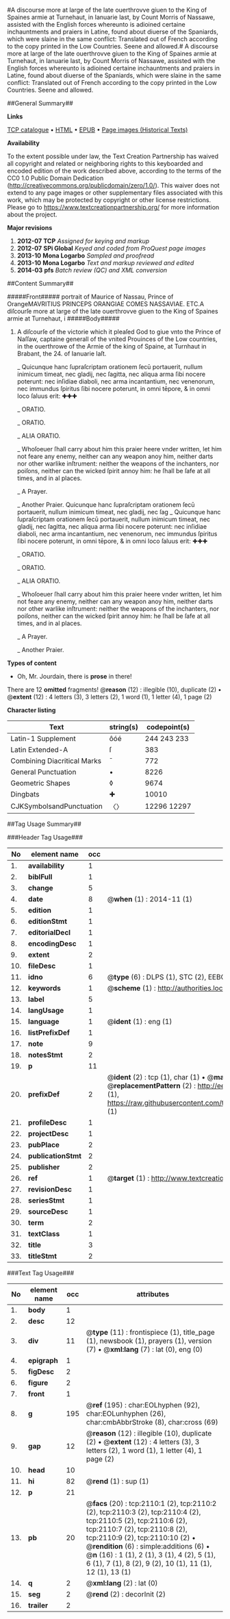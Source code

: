 #A discourse more at large of the late ouerthrovve giuen to the King of Spaines armie at Turnehaut, in Ianuarie last, by Count Morris of Nassawe, assisted with the English forces whereunto is adioined certaine inchauntments and praiers in Latine, found about diuerse of the Spaniards, which were slaine in the same conflict: Translated out of French according to the copy printed in the Low Countries. Seene and allowed.#
A discourse more at large of the late ouerthrovve giuen to the King of Spaines armie at Turnehaut, in Ianuarie last, by Count Morris of Nassawe, assisted with the English forces whereunto is adioined certaine inchauntments and praiers in Latine, found about diuerse of the Spaniards, which were slaine in the same conflict: Translated out of French according to the copy printed in the Low Countries. Seene and allowed.

##General Summary##

**Links**

[TCP catalogue](http://www.ota.ox.ac.uk/tcp/)  • 
[HTML](http://tei.it.ox.ac.uk/tcp/Texts-HTML/free/A12/A12676.html)  • 
[EPUB](http://tei.it.ox.ac.uk/tcp/Texts-EPUB/free/A12/A12676.epub) • 
[Page images (Historical Texts)](https://historicaltexts.jisc.ac.uk/eebo-99837768e)

**Availability**

To the extent possible under law, the Text Creation Partnership has waived all copyright and related or neighboring rights to this keyboarded and encoded edition of the work described above, according to the terms of the CC0 1.0 Public Domain Dedication (http://creativecommons.org/publicdomain/zero/1.0/). This waiver does not extend to any page images or other supplementary files associated with this work, which may be protected by copyright or other license restrictions. Please go to https://www.textcreationpartnership.org/ for more information about the project.

**Major revisions**

1. __2012-07__ __TCP__ *Assigned for keying and markup*
1. __2012-07__ __SPi Global__ *Keyed and coded from ProQuest page images*
1. __2013-10__ __Mona Logarbo__ *Sampled and proofread*
1. __2013-10__ __Mona Logarbo__ *Text and markup reviewed and edited*
1. __2014-03__ __pfs__ *Batch review (QC) and XML conversion*

##Content Summary##

#####Front#####
portrait of Maurice of Nassau, Prince of OrangeMAVRITIUS PRINCEPS ORANGIAE COMES NASSAVIAE. ETC.A diſcourſe more at large of the late ouerthrovve giuen to the King of Spaines armie at Turnehaut, i
#####Body#####

1. A diſcourſe of the victorie which it pleaſed God to giue vnto the Prince of Naſſaw, captaine generall of the vnited Prouinces of the Low countries, in the ouerthrowe of the Armie of the king of Spaine, at Turnhaut in Brabant, the 24. of Ianuarie laſt.

    _ Quicunque hanc ſupraſcriptam orationem ſecū portauerit, nullum inimicum timeat, nec gladij, nec ſagitta, nec aliqua arma ſibi nocere poterunt: nec inſidiae diaboli, nec arma incantantium, nec venenorum, nec immundus ſpiritus ſibi nocere poterunt, in omni tēpore, & in omni loco ſaluus erit: ✚✚✚

    _ ORATIO.

    _ ORATIO.

    _ ALIA ORATIO.

    _ Whoſoeuer ſhall carry about him this praier heere vnder written, let him not feare any enemy, neither can any weapon anoy him, neither darts nor other warlike inſtrument: neither the weapons of the inchanters, nor poiſons, neither can the wicked ſpirit annoy him: he ſhall be ſafe at all times, and in al places.

    _ A Prayer.

    _ Another Praier.
Quicunque hanc ſupraſcriptam orationem ſecū portauerit, nullum inimicum timeat, nec gladij, nec ſag
    _ Quicunque hanc ſupraſcriptam orationem ſecū portauerit, nullum inimicum timeat, nec gladij, nec ſagitta, nec aliqua arma ſibi nocere poterunt: nec inſidiae diaboli, nec arma incantantium, nec venenorum, nec immundus ſpiritus ſibi nocere poterunt, in omni tēpore, & in omni loco ſaluus erit: ✚✚✚

    _ ORATIO.

    _ ORATIO.

    _ ALIA ORATIO.

    _ Whoſoeuer ſhall carry about him this praier heere vnder written, let him not feare any enemy, neither can any weapon anoy him, neither darts nor other warlike inſtrument: neither the weapons of the inchanters, nor poiſons, neither can the wicked ſpirit annoy him: he ſhall be ſafe at all times, and in al places.

    _ A Prayer.

    _ Another Praier.

**Types of content**

  * Oh, Mr. Jourdain, there is **prose** in there!

There are 12 **omitted** fragments! 
 @__reason__ (12) : illegible (10), duplicate (2)  •  @__extent__ (12) : 4 letters (3), 3 letters (2), 1 word (1), 1 letter (4), 1 page (2)

**Character listing**


|Text|string(s)|codepoint(s)|
|---|---|---|
|Latin-1 Supplement|ôóé|244 243 233|
|Latin Extended-A|ſ|383|
|Combining             Diacritical Marks|̄|772|
|General Punctuation|•|8226|
|Geometric Shapes|◊|9674|
|Dingbats|✚|10010|
|CJKSymbolsandPunctuation|〈〉|12296 12297|

##Tag Usage Summary##

###Header Tag Usage###

|No|element name|occ|attributes|
|---|---|---|---|
|1.|__availability__|1||
|2.|__biblFull__|1||
|3.|__change__|5||
|4.|__date__|8| @__when__ (1) : 2014-11 (1)|
|5.|__edition__|1||
|6.|__editionStmt__|1||
|7.|__editorialDecl__|1||
|8.|__encodingDesc__|1||
|9.|__extent__|2||
|10.|__fileDesc__|1||
|11.|__idno__|6| @__type__ (6) : DLPS (1), STC (2), EEBO-CITATION (1), PROQUEST (1), VID (1)|
|12.|__keywords__|1| @__scheme__ (1) : http://authorities.loc.gov/ (1)|
|13.|__label__|5||
|14.|__langUsage__|1||
|15.|__language__|1| @__ident__ (1) : eng (1)|
|16.|__listPrefixDef__|1||
|17.|__note__|9||
|18.|__notesStmt__|2||
|19.|__p__|11||
|20.|__prefixDef__|2| @__ident__ (2) : tcp (1), char (1)  •  @__matchPattern__ (2) : ([0-9\-]+):([0-9IVX]+) (1), (.+) (1)  •  @__replacementPattern__ (2) : http://eebo.chadwyck.com/downloadtiff?vid=$1&page=$2 (1), https://raw.githubusercontent.com/textcreationpartnership/Texts/master/tcpchars.xml#$1 (1)|
|21.|__profileDesc__|1||
|22.|__projectDesc__|1||
|23.|__pubPlace__|2||
|24.|__publicationStmt__|2||
|25.|__publisher__|2||
|26.|__ref__|1| @__target__ (1) : http://www.textcreationpartnership.org/docs/. (1)|
|27.|__revisionDesc__|1||
|28.|__seriesStmt__|1||
|29.|__sourceDesc__|1||
|30.|__term__|2||
|31.|__textClass__|1||
|32.|__title__|3||
|33.|__titleStmt__|2||


###Text Tag Usage###

|No|element name|occ|attributes|
|---|---|---|---|
|1.|__body__|1||
|2.|__desc__|12||
|3.|__div__|11| @__type__ (11) : frontispiece (1), title_page (1), newsbook (1), prayers (1), version (7)  •  @__xml:lang__ (7) : lat (0), eng (0)|
|4.|__epigraph__|1||
|5.|__figDesc__|2||
|6.|__figure__|2||
|7.|__front__|1||
|8.|__g__|195| @__ref__ (195) : char:EOLhyphen (92), char:EOLunhyphen (26), char:cmbAbbrStroke (8), char:cross (69)|
|9.|__gap__|12| @__reason__ (12) : illegible (10), duplicate (2)  •  @__extent__ (12) : 4 letters (3), 3 letters (2), 1 word (1), 1 letter (4), 1 page (2)|
|10.|__head__|10||
|11.|__hi__|82| @__rend__ (1) : sup (1)|
|12.|__p__|21||
|13.|__pb__|20| @__facs__ (20) : tcp:2110:1 (2), tcp:2110:2 (2), tcp:2110:3 (2), tcp:2110:4 (2), tcp:2110:5 (2), tcp:2110:6 (2), tcp:2110:7 (2), tcp:2110:8 (2), tcp:2110:9 (2), tcp:2110:10 (2)  •  @__rendition__ (6) : simple:additions (6)  •  @__n__ (16) : 1 (1), 2 (1), 3 (1), 4 (2), 5 (1), 6 (1), 7 (1), 8 (2), 9 (2), 10 (1), 11 (1), 12 (1), 13 (1)|
|14.|__q__|2| @__xml:lang__ (2) : lat (0)|
|15.|__seg__|2| @__rend__ (2) : decorInit (2)|
|16.|__trailer__|2||
